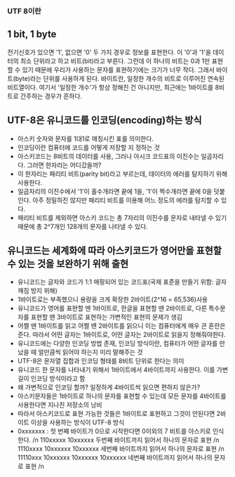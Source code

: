 ### UTF 8이란

## 1 bit, 1 byte

전기신호가 있으면 '1', 없으면 '0' 두 가지 경우로 정보를 표현한다. 이 '0'과 '1'을 데이터의 최소 단위라고 하고 비트(bit)라고 부른다.
그런데 이 하나의 비트는 0과 1만 표현할 수 있기 때문에 우리가 사용하는 문자를 표현하기에는 크기가 너무 작다. 그래서 바이트(byte)라는 단위를 사용하게 된다.
바이트란, 일정한 개수의 비트로 이루어진 연속된 비트열이다. 여기서 '일정한 개수'가 항상 정해진 건 아니지만, 최근에는 1바이트를 8비트로 간주하는 경우가 흔하다.

## UTF-8은 유니코드를 인코딩(encoding)하는 방식

- 아스키 숫자와 문자를 1대1로 매칭시킨 표를 의미한다.
- 인코딩이란 컴퓨터에 코드를 어떻게 저장할 지 정하는 것
- 아스키코드는 8비트의 데이터를 사용, 그러나 아시크 코드표의 이진수는 일곱자리다. 그러면 한자리는 어디갔을까?
- 이 한자리는 패리티 비트(parity bit)라고 부르는데, 데이터의 에러를 탐지하기 위해 사용한다.
- 일곱자리의 이진수에서 '1'이 홀수개라면 끝에 1을, '1'이 짝수개라면 끝에 0을 덧붙인다. 아주 정밀하진 않지만 패리티 비트를 이용해 어느 정도의 에러를 탐지할 수 있다.
- 패리티 비트를 제외하면 아스키 코드는 총 7자리의 이진수를 문자로 내타낼 수 있기 때문에 총 2^7개인 128개의 문자를 나타낼 수 있다.

## 유니코드는 세계화에 따라 아스키코드가 영어만을 표현할 수 있는 것을 보완하기 위해 출현

- 유니코드는 글자와 코드가 1:1 매핑되어 있는 코드표(국제 표준을 만들기 위함: 글자 깨짐 방지 위해)
- 1바이트로는 부족했으니 용량을 크게 확장한 2바이트(2^16 = 65,536)사용
- 유니코드가 영어를 표현할 땐 1바이트로, 한글을 표현할 땐 2바이트로, 다른 특수문자를 표현할 땐 3바이트로 표현하는 가변적인 표현의 문제가 생김
- 어쩔 땐 1바이트를 읽고 어쩔 떈 2바이트를 읽으니 이는 컴퓨터에게 매우 큰 혼란은 준다. 따라서 어떤 글자는 1바이트로, 어떤 글자는 2바이트로 읽을지 정해줘야한다.
- 유니코드에는 다양한 인코딩 방법 존재, 인코딩 방식이란, 컴퓨터가 어떤 글자를 만났을 때 얼만큼씩 읽어야 하는지 미리 말해주는 것
- UTF-8은 문자열 집합과 인코딩 형태를 8비트 단위로 한다는 의미
- 유니코드 한 문자를 나타내기 위해서 1바이트에서 4바이트까지 사용한다. 이를 가변 길이 인코딩 방식이라고 함
- 왜 가변적으로 인코딩 할까? 일정하게 4바이트씩 읽으면 편하지 않은가?
- 아스키문자들은 1바이트로 하나의 문자를 표현할 수 있는데 모든 문자를 4바이트를 사용한다면 지나친 저장소의 낭비
- 따라서 아스키코드로 표현 가능한 것들은 1바이트로 표현하고 그것이 안된다면 2바이트 이상을 사용하는 방식이 UTF-8 방식
- 0xxxxxxx : 첫 번째 바이트가 0으로 시작한다면 0이외의 7 비트를 아스키로 인식한다. /n
  110xxxxx 10xxxxxx 두번째 바이트까지 읽어서 하나의 문자로 표현 /n
  1110xxxx 10xxxxxx 10xxxxxx 세번째 바이트까지 읽어서 하나의 문자로 표현 /n
  11110xxx 10xxxxxx 10xxxxxx 10xxxxxx 네번째 바이트까지 읽어서 하나의 문자로 표현 /n
